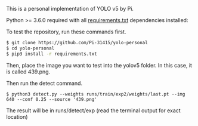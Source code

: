 <p>
This is a personal implementation of YOLO v5 by Pi.
</p>

Python >= 3.6.0 required with all [requirements.txt](https://github.com/ultralytics/yolov5/blob/master/requirements.txt) dependencies installed:

To test the repository, run these commands first.

```bash
$ git clone https://github.com/Pi-31415/yolo-personal
$ cd yolo-personal
$ pip3 install -r requirements.txt
```

Then, place the image you want to test into the yolov5 folder. In this case, it is called 439.png.

Then run the detect command.

```
$ python3 detect.py --weights runs/train/exp2/weights/last.pt --img 640 --conf 0.25 --source '439.png'
```

The result will be in runs/detect/exp (read the terminal output for exact location)
